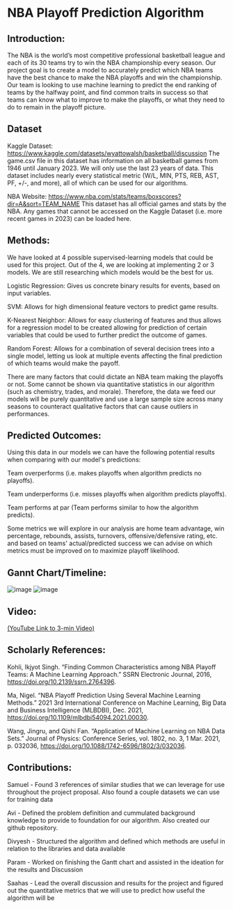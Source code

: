 # NBA Playoff Prediction Algorithm


## Introduction:

The NBA is the world’s most competitive professional basketball league and each of its 30 teams try to win the NBA championship every season. Our project goal is to create a model to accurately predict which NBA teams have the best chance to make the NBA playoffs and win the championship. Our team is looking to use machine learning to predict the end ranking of teams by the halfway point, and find common traits in success so that teams can know what to improve to make the playoffs, or what they need to do to remain in the playoff picture.


## Dataset

Kaggle Dataset: https://www.kaggle.com/datasets/wyattowalsh/basketball/discussion
The game.csv file in this dataset has information on all basketball games from 1946 until January 2023. We will only use the last 23 years of data. This dataset includes nearly every statistical metric (W/L, MIN, PTS, REB, AST, PF, +/-, and more), all of which can be used for our algorithms.

NBA Website: https://www.nba.com/stats/teams/boxscores?dir=A&sort=TEAM_NAME
This dataset has all official games and stats by the NBA. Any games that cannot be accessed on the Kaggle Dataset (i.e. more recent games in 2023) can be loaded here.


## Methods:

We have looked at 4 possible supervised-learning models that could be used for this project. Out of the 4, we are looking at implementing 2 or 3 models. We are still researching which models would be the best for us. 

  Logistic Regression: Gives us concrete binary results for events, based on input variables.

  SVM: Allows for high dimensional feature vectors to predict game results. 

  K-Nearest Neighbor: Allows for easy clustering of features and thus allows for a regression model to be created allowing for prediction of certain variables that could be used to further predict the outcome of games. 

  Random Forest: Allows for a combination of several decision trees into a single model, letting us look at multiple events affecting the final prediction of which teams would make the payoff.

There are many factors that could dictate an NBA team making the playoffs or not. Some cannot be shown via quantitative statistics in our algorithm (such as chemistry, trades, and morale). Therefore, the data we feed our models will be purely quantitative and use a large sample size across many seasons to counteract qualitative factors that can cause outliers in performances.

## Predicted Outcomes:

Using this data in our models we can have the following potential results when comparing with our model's predictions:

Team overperforms (i.e. makes playoffs when algorithm predicts no playoffs).

Team underperforms (i.e. misses playoffs when algorithm predicts playoffs).

Team performs at par (Team performs similar to how the algorithm predicts). 
	
Some metrics we will explore in our analysis are home team advantage, win percentage, rebounds, assists, turnovers, offensive/defensive rating, etc. and based on teams' actual/predicted success we can advise on which metrics must be improved on to maximize playoff likelihood.


## Gannt Chart/Timeline:

![image](https://user-images.githubusercontent.com/55326680/221089383-a7bd3974-044a-426d-a906-6c627b50a20c.png)
![image](https://user-images.githubusercontent.com/55326680/221089528-541dc8e8-1ec9-4a62-9ddc-d2047b305006.png)


## Video:

[(YouTube Link to 3-min Video)](https://youtu.be/DT_ijjrB2e8)


## Scholarly References:

Kohli, Ikjyot Singh. “Finding Common Characteristics among NBA Playoff Teams: A Machine Learning Approach.” SSRN Electronic Journal, 2016, https://doi.org/10.2139/ssrn.2764396.

Ma, Nigel. “NBA Playoff Prediction Using Several Machine Learning Methods.” 2021 3rd International Conference on Machine Learning, Big Data and Business Intelligence (MLBDBI), Dec. 2021, https://doi.org/10.1109/mlbdbi54094.2021.00030. 

Wang, Jingru, and Qishi Fan. “Application of Machine Learning on NBA Data Sets.” Journal of Physics: Conference Series, vol. 1802, no. 3, 1 Mar. 2021, p. 032036, https://doi.org/10.1088/1742-6596/1802/3/032036. 


## Contributions:

Samuel - Found 3 references of similar studies that we can leverage for use throughout the project proposal. Also found a couple datasets we can use for training data

Avi - Defined the problem definition and cummulated background knowledge to provide to foundation for our algorithm. Also created our github repository. 

Divyesh - Structured the algorithm and defined which methods are useful in relation to the libraries and data available

Param - Worked on finishing the Gantt chart and assisted in the ideation for the results and Discussion

Saahas - Lead the overall discussion and results for the project and figured out the quantitative metrics that we will use to predict how useful the algorithm will be

